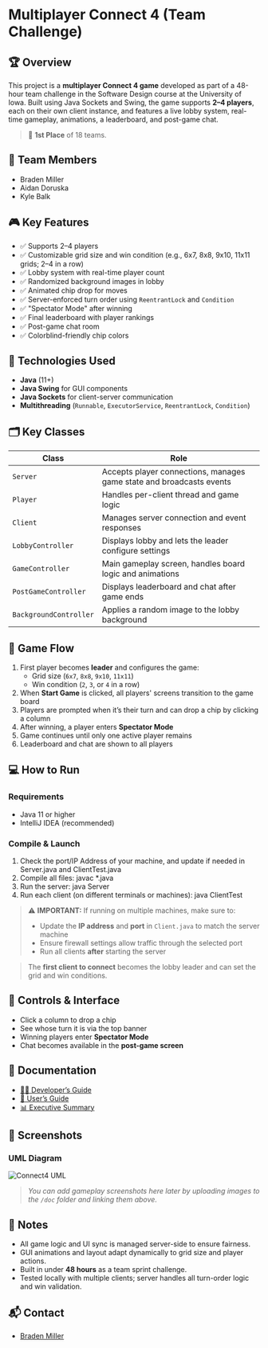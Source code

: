 # Multiplayer Connect 4 (Team Challenge)

## 🏆 Overview
This project is a **multiplayer Connect 4 game** developed as part of a 48-hour team challenge in the Software Design course at the University of Iowa. Built using Java Sockets and Swing, the game supports **2–4 players**, each on their own client instance, and features a live lobby system, real-time gameplay, animations, a leaderboard, and post-game chat.

> 🥇 **1st Place** of 18 teams.

## 👥 Team Members
- Braden Miller  
- Aidan Doruska  
- Kyle Balk  

## 🎮 Key Features
- ✅ Supports 2–4 players  
- ✅ Customizable grid size and win condition (e.g., 6x7, 8x8, 9x10, 11x11 grids; 2–4 in a row)  
- ✅ Lobby system with real-time player count  
- ✅ Randomized background images in lobby  
- ✅ Animated chip drop for moves  
- ✅ Server-enforced turn order using `ReentrantLock` and `Condition`  
- ✅ "Spectator Mode" after winning  
- ✅ Final leaderboard with player rankings  
- ✅ Post-game chat room  
- ✅ Colorblind-friendly chip colors  

## 🧪 Technologies Used
- **Java** (11+)  
- **Java Swing** for GUI components  
- **Java Sockets** for client-server communication  
- **Multithreading** (`Runnable`, `ExecutorService`, `ReentrantLock`, `Condition`)  

## 🗂️ Key Classes

| Class                 | Role                                                                 |
|----------------------|----------------------------------------------------------------------|
| `Server`             | Accepts player connections, manages game state and broadcasts events |
| `Player`             | Handles per-client thread and game logic                             |
| `Client`             | Manages server connection and event responses                        |
| `LobbyController`    | Displays lobby and lets the leader configure settings                |
| `GameController`     | Main gameplay screen, handles board logic and animations             |
| `PostGameController` | Displays leaderboard and chat after game ends                        |
| `BackgroundController` | Applies a random image to the lobby background                    |

## 🧩 Game Flow

1. First player becomes **leader** and configures the game:  
   - Grid size (`6x7`, `8x8`, `9x10`, `11x11`)  
   - Win condition (`2`, `3`, or `4` in a row)  
2. When **Start Game** is clicked, all players' screens transition to the game board  
3. Players are prompted when it’s their turn and can drop a chip by clicking a column  
4. After winning, a player enters **Spectator Mode**  
5. Game continues until only one active player remains  
6. Leaderboard and chat are shown to all players  

## 💻 How to Run

### Requirements
- Java 11 or higher  
- IntelliJ IDEA (recommended)

### Compile & Launch

1. Check the port/IP Address of your machine, and update if needed in Server.java and ClientTest.java
2. Compile all files: javac *.java
3. Run the server: java Server
4. Run each client (on different terminals or machines): java ClientTest

> ⚠️ **IMPORTANT:** If running on multiple machines, make sure to:
> - Update the **IP address** and **port** in `Client.java` to match the server machine  
> - Ensure firewall settings allow traffic through the selected port  
> - Run all clients **after** starting the server

> The **first client to connect** becomes the lobby leader and can set the grid and win conditions.

## 🧭 Controls & Interface

- Click a column to drop a chip  
- See whose turn it is via the top banner  
- Winning players enter **Spectator Mode**  
- Chat becomes available in the **post-game screen**

## 📄 Documentation
- [👨‍💻 Developer’s Guide](./Connect%204%20Project%20-%20Developer's%20Guide.pdf)  
- [📘 User’s Guide](./TeamChallenge/UserGuide)  
- [📊 Executive Summary](./Connect%204%20Project%20-%20Executive%20Summary.pdf)  

## 📸 Screenshots

### UML Diagram

![Connect4 UML](https://github.com/bradenmiller22/SoftwareDesign/blob/main/TeamChallenge/doc/Connect4UML.png)

> _You can add gameplay screenshots here later by uploading images to the `/doc` folder and linking them above._

## 🏁 Notes

- All game logic and UI sync is managed server-side to ensure fairness.  
- GUI animations and layout adapt dynamically to grid size and player actions.  
- Built in under **48 hours** as a team sprint challenge.  
- Tested locally with multiple clients; server handles all turn-order logic and win validation.

## 📬 Contact
- [Braden Miller](https://github.com/bradenmiller22)

